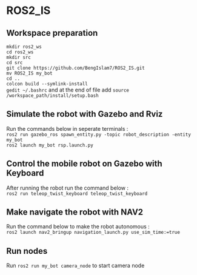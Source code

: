# ROS2_IS
## Workspace preparation
``mkdir ros2_ws`` <br/>
``cd ros2_ws`` <br/>
``mkdir src`` <br/>
``cd src`` <br/>
``git clone https://github.com/BengIslam7/ROS2_IS.git`` <br/>
``mv ROS2_IS my_bot`` <br/>
``cd ..`` <br/>
``colcon build --symlink-install`` <br/>
``gedit ~/.bashrc`` and at the end of file add ``source /workspace_path/install/setup.bash`` 
## Simulate the robot with Gazebo and Rviz
Run the commands below in seperate terminals : <br/>
``ros2 run gazebo_ros spawn_entity.py -topic robot_description -entity my_bot`` <br/>
``ros2 launch my_bot rsp.launch.py``
## Control the mobile robot on Gazebo with Keyboard
After running the robot run the command below : <br/>
``ros2 run teleop_twist_keyboard teleop_twist_keyboard``
## Make navigate the robot with NAV2
Run the command below to make the robot autonomous : <br/>
``ros2 launch nav2_bringup navigation_launch.py use_sim_time:=true``
## Run nodes
Run ``ros2 run my_bot camera_node`` to start camera node <br/>

 
